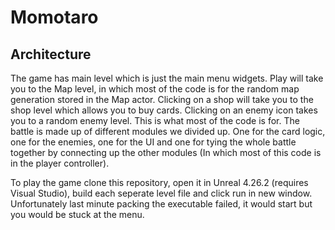 # Momotaro

## Architecture

The game has main level which is just the main menu widgets. Play will take you to the Map level, in which most of the code is for the random map generation stored in the Map actor. Clicking on a shop will take you to the shop level which allows you to buy cards. Clicking on an enemy icon takes you to a random enemy level. This is what most of the code is for. The battle is made up of different modules we divided up. One for the card logic, one for the enemies, one for the UI and one for tying the whole battle together by connecting up the other modules (In which most of this code is in the player controller).

To play the game clone this repository, open it in Unreal 4.26.2 (requires Visual Studio), build each seperate level file and click run in new window. Unfortunately last minute packing the executable failed, it would start but you would be stuck at the menu.
